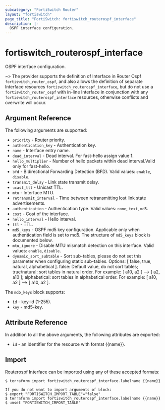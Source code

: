 ```yaml
---
subcategory: "FortiSwitch Router"
layout: "fortiswitch"
page_title: "FortiSwitch: fortiswitch_routerospf_interface"
description: |-
  OSPF interface configuration.
---
```


# fortiswitch_routerospf_interface
OSPF interface configuration.

~> The provider supports the definition of Interface in Router Ospf `fortiswitch_router_ospf`, and also allows the definition of separate Interface resources `fortiswitch_routerospf_interface`, but do not use a `fortiswitch_router_ospf` with in-line Interface in conjunction with any `fortiswitch_routerospf_interface` resources, otherwise conflicts and overwrite will occur.



## Argument Reference

The following arguments are supported:

* `priority` - Router priority.
* `authentication_key` - Authentication key.
* `name` - Interface entry name.
* `dead_interval` - Dead interval. For fast-hello assign value 1.
* `hello_multiplier` - Number of hello packets within dead interval.Valid only for fast-hello.
* `bfd` - Bidirectional Forwarding Detection (BFD). Valid values: `enable`, `disable`.
* `transmit_delay` - Link state transmit delay.
* `ucast_ttl` - Unicast TTL.
* `mtu` - Interface MTU.
* `retransmit_interval` - Time between retransmitting lost link state advertisements.
* `authentication` - Authentication type. Valid values: `none`, `text`, `md5`.
* `cost` - Cost of the interface.
* `hello_interval` - Hello interval.
* `ttl` - TTL.
* `md5_keys` - OSPF md5 key configuration. Applicable only when authentication field is set to md5. The structure of `md5_keys` block is documented below.
* `mtu_ignore` - Disable MTU mismatch detection on this interface. Valid values: `enable`, `disable`.
* `dynamic_sort_subtable` - Sort sub-tables, please do not set this parameter when configuring static sub-tables. Options: [ false, true, natural, alphabetical ]. false: Default value, do not sort tables; true/natural: sort tables in natural order. For example: [ a10, a2 ] --> [ a2, a10 ]; alphabetical: sort tables in alphabetical order. For example: [ a10, a2 ] --> [ a10, a2 ].

The `md5_keys` block supports:

* `id` - key-id (1-255).
* `key` - md5-key.


## Attribute Reference

In addition to all the above arguments, the following attributes are exported:
* `id` - an identifier for the resource with format {{name}}.

## Import

Routerospf Interface can be imported using any of these accepted formats:
```
$ terraform import fortiswitch_routerospf_interface.labelname {{name}}

If you do not want to import arguments of block:
$ export "FORTISWITCH_IMPORT_TABLE"="false"
$ terraform import fortiswitch_routerospf_interface.labelname {{name}}
$ unset "FORTISWITCH_IMPORT_TABLE"
```
